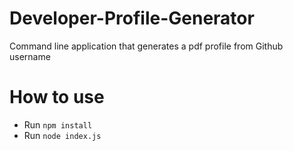 # Developer-Profile-Generator

Command line application that generates a pdf profile from Github username

# How to use

* Run `npm install`
* Run `node index.js`